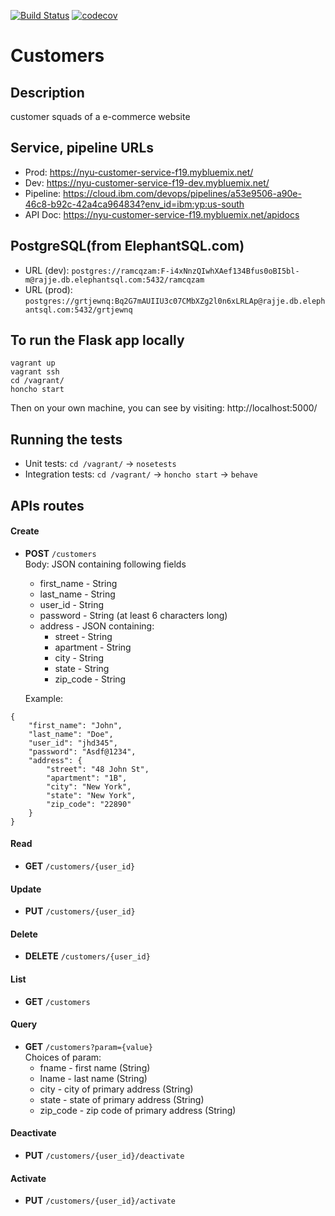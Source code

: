 [![Build Status](https://travis-ci.org/nyu-devops-fa19/customers.svg?branch=master)](https://travis-ci.org/nyu-devops-fa19/customers)
[![codecov](https://codecov.io/gh/nyu-devops-fa19/customers/branch/master/graph/badge.svg)](https://codecov.io/gh/nyu-devops-fa19/customers)

# Customers

## Description
customer squads of a e-commerce website

## Service, pipeline URLs
- Prod: https://nyu-customer-service-f19.mybluemix.net/
- Dev: https://nyu-customer-service-f19-dev.mybluemix.net/
- Pipeline: https://cloud.ibm.com/devops/pipelines/a53e9506-a90e-46c8-b92c-42a4ca964834?env_id=ibm:yp:us-south
- API Doc: https://nyu-customer-service-f19.mybluemix.net/apidocs

## PostgreSQL(from ElephantSQL.com)
- URL (dev): `postgres://ramcqzam:F-i4xNnzQIwhXAef134Bfus0oBI5bl-m@rajje.db.elephantsql.com:5432/ramcqzam`
- URL (prod): `postgres://grtjewnq:Bq2G7mAUIIU3c07CMbXZg2l0n6xLRLAp@rajje.db.elephantsql.com:5432/grtjewnq`

## To run the Flask app locally

```
vagrant up
vagrant ssh
cd /vagrant/
honcho start
```
Then on your own machine, you can see by visiting: http://localhost:5000/

## Running the tests
- Unit tests: `cd /vagrant/` -> `nosetests`
- Integration tests: `cd /vagrant/` -> `honcho start` -> `behave`

## APIs routes
#### **Create** 
- **POST** `/customers`  
Body: JSON containing following fields
  * first_name - String  
  * last_name - String  
  * user_id - String  
  * password - String (at least 6 characters long)
  * address - JSON containing:  
    * street - String  
    * apartment - String   
    * city - String  
    * state - String  
    * zip_code - String

  Example:  
```
{
    "first_name": "John",
    "last_name": "Doe",
    "user_id": "jhd345",
    "password": "Asdf@1234",
    "address": {
        "street": "48 John St",
        "apartment": "1B",
        "city": "New York",
        "state": "New York",
        "zip_code": "22890"
    }
}
```

#### **Read** 
- **GET** `/customers/{user_id}`

#### **Update**
- **PUT** `/customers/{user_id}`

#### **Delete**
- **DELETE** `/customers/{user_id}`

#### **List**
- **GET** `/customers`

#### **Query**
- **GET** `/customers?param={value}`  
Choices of param:
  * fname - first name (String)  
  * lname - last name (String)  
  * city - city of primary address (String)  
  * state - state of primary address (String)  
  * zip_code - zip code of primary address (String)  

#### **Deactivate**
- **PUT** `/customers/{user_id}/deactivate`

#### **Activate**
- **PUT** `/customers/{user_id}/activate`

